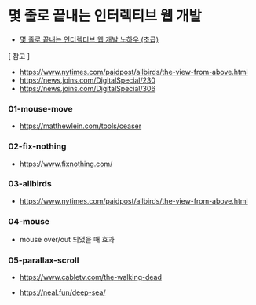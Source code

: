 # 몇 줄로 끝내는 인터렉티브 웹 개발

- [몇 줄로 끝내는 인터렉티브 웹 개발 노하우 (초급)](https://www.inflearn.com/course/%EC%9E%90%EB%B0%94%EC%8A%A4%ED%81%AC%EB%A6%BD%ED%8A%B8-%EC%9D%B8%ED%84%B0%EB%9E%99%ED%8B%B0%EB%B8%8C-%EC%9B%B9#)

[ 참고 ]

- https://www.nytimes.com/paidpost/allbirds/the-view-from-above.html
- https://news.joins.com/DigitalSpecial/230
- https://news.joins.com/DigitalSpecial/306

### 01-mouse-move

- https://matthewlein.com/tools/ceaser

### 02-fix-nothing

- https://www.fixnothing.com/

### 03-allbirds

- https://www.nytimes.com/paidpost/allbirds/the-view-from-above.html

### 04-mouse

- mouse over/out 되었을 때 효과

### 05-parallax-scroll

- https://www.cabletv.com/the-walking-dead

- https://neal.fun/deep-sea/
